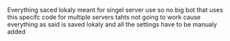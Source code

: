 Everything saced lokaly meant for singel server use so no big bot that uses this specifc code for multiple servers tahts not going to work cause everything as said is saved lokaly and all the settings have to be manualy added 